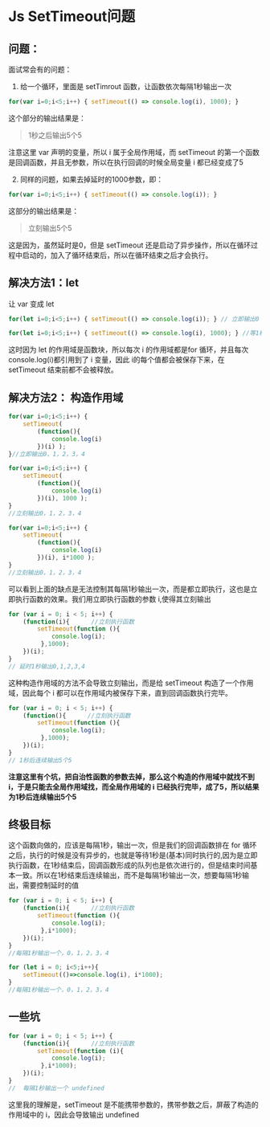 # Js SetTimeout问题

## 问题：

面试常会有的问题：

1. 给一个循环，里面是 setTimrout 函数，让函数依次每隔1秒输出一次

```javascript
for(var i=0;i<5;i++) { setTimeout(() => console.log(i), 1000); }
```

这个部分的输出结果是：

>  1秒之后输出5个5

注意这里 var 声明的变量，所以 i 属于全局作用域，而 setTimeout 的第一个函数是回调函数，并且无参数，所以在执行回调的时候全局变量 i 都已经变成了5

2. 同样的问题，如果去掉延时的1000参数，即：

```javascript
for(var i=0;i<5;i++) { setTimeout(() => console.log(i)); }
```

这部分的输出结果是：

> 立刻输出5个5

这是因为，虽然延时是0，但是 setTimeout 还是启动了异步操作，所以在循环过程中启动的，加入了循环结束后，所以在循环结束之后才会执行。

## 解决方法1：let

让 var 变成 let

```javascript
for(let i=0;i<5;i++) { setTimeout(() => console.log(i)); } // 立即输出0 1 2 3 4
```

```javascript
for(let i=0;i<5;i++) { setTimeout(() => console.log(i), 1000); } //等1秒立刻输出0，1，2，3，4
```

这时因为 let 的作用域是函数块，所以每次 i 的作用域都是for 循环，并且每次 console.log(i)都引用到了 i 变量，因此 i的每个值都会被保存下来，在 setTimeout 结束前都不会被释放。



## 解决方法2： 构造作用域

```javascript
for(var i=0;i<5;i++) { 
    setTimeout(
        (function(){
            console.log(i)
        })(i) ); 
}//立即输出0，1，2，3，4
```

```javascript
for(var i=0;i<5;i++) { 
    setTimeout(
        (function(){
            console.log(i)
        })(i), 1000 ); 
}
//立刻输出0，1，2，3，4
```

```javascript
for(var i=0;i<5;i++) { 
    setTimeout(
        (function(){
            console.log(i)
        })(i), i*1000 ); 
}
//立刻输出0，1，2，3，4
```

可以看到上面的缺点是无法控制其每隔1秒输出一次，而是都立即执行，这也是立即执行函数的效果。我们用立即执行函数的参数 i,使得其立刻输出

```javascript
for (var i = 0; i < 5; i++) { 
 	(function(i){      //立刻执行函数
		setTimeout(function (){
			console.log(i);  
		 },1000);  
 	})(i);	
}
// 延时1秒输出0,1,2,3,4
```



这种构造作用域的方法不会导致立刻输出，而是给 setTimeout 构造了一个作用域，因此每个 i 都可以在作用域内被保存下来，直到回调函数执行完毕。

```javascript
for (var i = 0; i < 5; i++) { 
 	(function(){      //立刻执行函数
		setTimeout(function (){
			console.log(i);  
		 },1000);  
 	})(i);	
}
// 1秒后连续输出5个5
```

**注意这里有个坑，把自治性函数的参数去掉，那么这个构造的作用域中就找不到 i，于是只能去全局作用域找，而全局作用域的 i 已经执行完毕，成了5，所以结果为1秒后连续输出5个5**



## 终极目标

这个函数向做的，应该是每隔1秒，输出一次，但是我们的回调函数排在 for 循环之后，执行的时候是没有异步的，也就是等待1秒是(基本)同时执行的,因为是立即执行函数，在1秒结束后，回调函数形成的队列也是依次进行的，但是结束时间基本一致。所以在1秒结束后连续输出，而不是每隔1秒输出一次，想要每隔1秒输出，需要控制延时的值

```javascript
for (var i = 0; i < 5; i++) { 
 	(function(i){      //立刻执行函数
		setTimeout(function (){
			console.log(i);  
		 },i*1000);  
 	})(i);	
}
//每隔1秒输出一个，0，1，2，3，4
```

```javascript
for (let i = 0; i<5;i++){
    setTimeout(()=>console.log(i), i*1000);
}
//每隔1秒输出一个，0，1，2，3，4
```



## 一些坑

```javascript
for (var i = 0; i < 5; i++) { 
 	(function(i){      //立刻执行函数
		setTimeout(function (i){
			console.log(i);  
		 },i*1000);  
 	})(i);	
}
//  每隔1秒输出一个 undefined
```

 这里我的理解是，setTimeout 是不能携带参数的，携带参数之后，屏蔽了构造的作用域中的 i，因此会导致输出 undefined